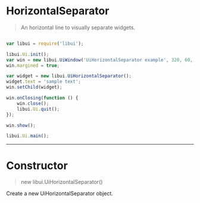 
# HorizontalSeparator

> An horizontal line to visually separate widgets.

```js

var libui = require('libui');

libui.Ui.init();
var win = new libui.UiWindow('UiHorizontalSeparator example', 320, 60, true);
win.margined = true;

var widget = new libui.UiHorizontalSeparator();
widget.text = 'sample text';
win.setChild(widget);

win.onClosing(function () {
	win.close();
	libui.Ui.quit();
});

win.show();

libui.Ui.main();


```

---

# Constructor

> new libui.UiHorizontalSeparator()

Create a new UiHorizontalSeparator object.

